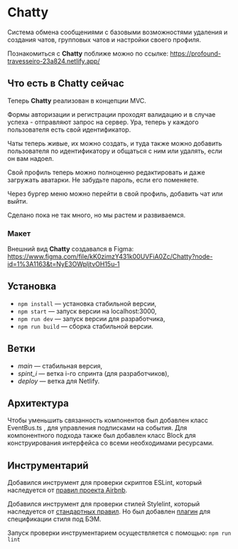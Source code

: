 # Chatty

Система обмена сообщениями с базовыми возможностями удаления и создания чатов, групповых чатов и настройки своего профиля.

Познакомиться с __Chatty__ поближе можно по ссылке:
https://profound-travesseiro-23a824.netlify.app/


## Что есть в Chatty сейчас
Теперь __Chatty__ реализован в концепции MVC.

Формы авторизации и регистрации проходят валидацию и в случае успеха - отправляют запрос на сервер. Ура, теперь у каждого пользователя есть свой идентификатор.

Чаты теперь живые, их можно создать, и туда также можно добавить пользователя по идентификатору и общаться с ним или удалять, если он вам надоел.

Свой профиль теперь можно полноценно редактировать и даже загружать аватарки. Не забудьте пароль, если его поменяете.

Через бургер меню можно перейти в свой профиль, добавить чат или выйти.

Сделано пока не так много, но мы растем и развиваемся.

### Макет

Внешний вид __Chatty__ создавался в Figma:
https://www.figma.com/file/kK0zimzY431k00UVFiA0Zc/Chatty?node-id=1%3A1163&t=NyE3OWpljtvOH15u-1

## Установка
- `npm install`   — установка стабильной версии,
- `npm start`     — запуск версии на localhost:3000,
- `npm run dev`   — запуск версии для разработчика,
- `npm run build` — сборка стабильной версии.

## Ветки
- _main_    — стабильная версия,
- _spint_i_ — ветка i-го спринта (для разработчиков),
- _deploy_  — ветка для Netlify.

## Архитектура
Чтобы уменьшить связанность компонентов был добавлен класс EventBus.ts , для управления подписками на события.
Для компонентного подхода также был добавлен класс Block для конструирования интерфейса со всеми необходимами ресурсами.

## Инструментарий
Добавился инструмент для проверки скриптов ESLint, который наследуется от [правил проекта Airbnb](https://github.com/airbnb/javascript/tree/master/packages/eslint-config-airbnb).

Добавился инструмент для проверки стилей Stylelint, который наследуется от [стандартных правил](https://github.com/stylelint/stylelint-config-standard).
Но был добавлен [плагин](https://github.com/simonsmith/stylelint-selector-bem-pattern) для спецификации стиля под БЭМ.

Запуск проверки инструментарием осуществляется с помощью:
`npm run lint`
